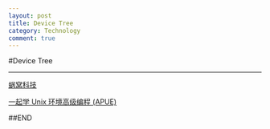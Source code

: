 ```yaml
---
layout: post
title: Device Tree
category: Technology
comment: true
---
```


#Device Tree
***
[蜗窝科技](http://www.wowotech.net/)

[一起学 Unix 环境高级编程 (APUE)](http://www.cnblogs.com/chuyuhuashi/p/4423699.html)

##END
